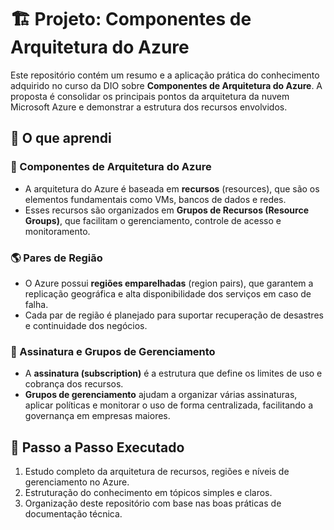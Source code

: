 # 🏗️ Projeto: Componentes de Arquitetura do Azure

Este repositório contém um resumo e a aplicação prática do conhecimento adquirido no curso da DIO sobre **Componentes de Arquitetura do Azure**. A proposta é consolidar os principais pontos da arquitetura da nuvem Microsoft Azure e demonstrar a estrutura dos recursos envolvidos.

## 📘 O que aprendi

### 🔧 Componentes de Arquitetura do Azure
- A arquitetura do Azure é baseada em **recursos** (resources), que são os elementos fundamentais como VMs, bancos de dados e redes.
- Esses recursos são organizados em **Grupos de Recursos (Resource Groups)**, que facilitam o gerenciamento, controle de acesso e monitoramento.

### 🌎 Pares de Região
- O Azure possui **regiões emparelhadas** (region pairs), que garantem a replicação geográfica e alta disponibilidade dos serviços em caso de falha.
- Cada par de região é planejado para suportar recuperação de desastres e continuidade dos negócios.

### 🧾 Assinatura e Grupos de Gerenciamento
- A **assinatura (subscription)** é a estrutura que define os limites de uso e cobrança dos recursos.
- **Grupos de gerenciamento** ajudam a organizar várias assinaturas, aplicar políticas e monitorar o uso de forma centralizada, facilitando a governança em empresas maiores.

## 📝 Passo a Passo Executado
1. Estudo completo da arquitetura de recursos, regiões e níveis de gerenciamento no Azure.
2. Estruturação do conhecimento em tópicos simples e claros.
3. Organização deste repositório com base nas boas práticas de documentação técnica.

